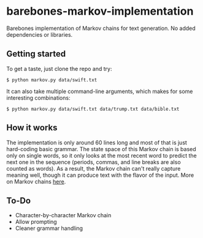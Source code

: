 # barebones-markov-implementation
Barebones implementation of Markov chains for text generation.
No added dependencies or libraries.
## Getting started
To get a taste, just clone the repo and try:
```
$ python markov.py data/swift.txt
```
It can also take multiple command-line arguments, which makes for some interesting combinations:
```
$ python markov.py data/swift.txt data/trump.txt data/bible.txt
```
## How it works
The implementation is only around 60 lines long and most of that is just hard-coding basic grammar. The state space of this Markov chain is based only on single words, so it only looks at the most recent word to predict the next one in the sequence (periods, commas, and line breaks are also counted as words). As a result, the Markov chain can't really capture meaning well, though it can produce text with the flavor of the input. More on Markov chains [here](https://en.wikipedia.org/wiki/Markov_chain).
## To-Do
* Character-by-character Markov chain
* Allow prompting
* Cleaner grammar handling
